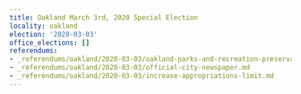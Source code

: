 ```yaml
---
title: Oakland March 3rd, 2020 Special Election
locality: oakland
election: '2020-03-03'
office_elections: []
referendums:
- _referendums/oakland/2020-03-03/oakland-parks-and-recreation-preservation-litter-reduction-and-homelessness-support-act.md
- _referendums/oakland/2020-03-03/official-city-newspaper.md
- _referendums/oakland/2020-03-03/increase-appropriations-limit.md
---
```

